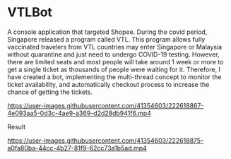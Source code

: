 # VTLBot

A console application that targeted Shopee. During the covid period, Singapore released a program called VTL. This program 
allows fully vaccinated travelers from VTL countries may enter Singapore or Malaysia without quarantine and just need to undergo COVID-19 testing. However, there are limited seats and most people will take around 1 week or more to get a single ticket as thousands of people were waiting for it. Therefore, I have created a bot, implementing the multi-thread concept to monitor the ticket availability, and automatically checkout process to increase the chance of getting the tickets.

https://user-images.githubusercontent.com/41354603/222618867-4e093aa5-0d3c-4ae9-a369-d2d28db941f6.mp4


Result

https://user-images.githubusercontent.com/41354603/222618875-a0fa80ba-44cc-4b27-81f9-62cc73a1b5ad.mp4

